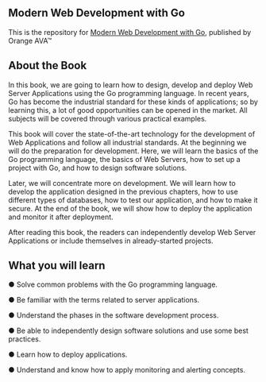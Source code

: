 
## Modern Web Development with Go

This is the repository for [Modern Web Development with Go](https://orangeava.com/products/web-development-with-golang-fast-and-efficient-development-of-web-server-applications-with-state-of-the-art-technologies), published by Orange AVA™


## About the Book
In this book, we are going to learn how to design, develop and deploy Web Server Applications using the Go programming language. In recent years, Go has become the industrial standard for these kinds of applications; so by learning this, a lot of good opportunities can be opened in the market. All subjects will be covered through various practical examples.

This book will cover the state-of-the-art technology for the development of Web Applications and follow all industrial standards. At the beginning we will do the preparation for development. Here, we will learn the basics of the Go programming language, the basics of Web Servers, how to set up a project with Go, and how to design software solutions.

Later, we will concentrate more on development. We will learn how to develop the application designed in the previous chapters, how to use different types of databases, how to test our application, and how to make it secure. At the end of the book, we will show how to deploy the application and monitor it after deployment.

After reading this book, the readers can independently develop Web Server Applications or include themselves in already-started projects.

## What you will learn

● Solve common problems with the Go programming language.

● Be familiar with the terms related to server applications.

● Understand the phases in the software development process.

● Be able to independently design software solutions and use some best practices.

● Learn how to deploy applications.

● Understand and know how to apply monitoring and alerting concepts.

